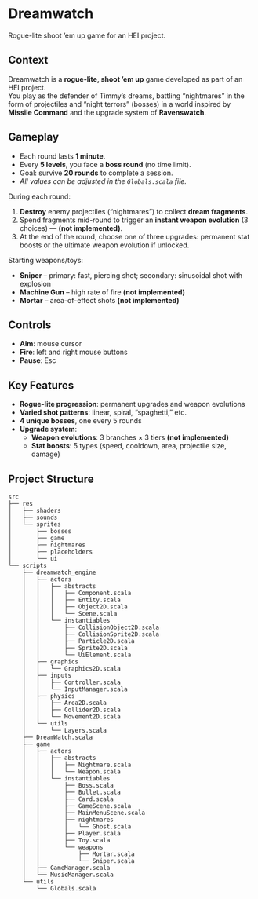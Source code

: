 # Dreamwatch
Rogue-lite shoot ’em up game for an HEI project.

## Context
Dreamwatch is a **rogue-lite, shoot ’em up** game developed as part of an HEI project.  
You play as the defender of Timmy’s dreams, battling “nightmares” in the form of projectiles and “night terrors” (bosses) in a world inspired by **Missile Command** and the upgrade system of **Ravenswatch**.

## Gameplay
- Each round lasts **1 minute**.  
- Every **5 levels**, you face a **boss round** (no time limit).  
- Goal: survive **20 rounds** to complete a session.  
- *All values can be adjusted in the `Globals.scala` file.*

During each round:  
1. **Destroy** enemy projectiles (“nightmares”) to collect **dream fragments**.  
2. Spend fragments mid-round to trigger an **instant weapon evolution** (3 choices) — **(not implemented)**.  
3. At the end of the round, choose one of three upgrades: permanent stat boosts or the ultimate weapon evolution if unlocked.

Starting weapons/toys:  
- **Sniper** – primary: fast, piercing shot; secondary: sinusoidal shot with explosion  
- **Machine Gun** – high rate of fire **(not implemented)**  
- **Mortar** – area-of-effect shots **(not implemented)**

## Controls
- **Aim**: mouse cursor  
- **Fire**: left and right mouse buttons  
- **Pause**: Esc  

## Key Features
- **Rogue-lite progression**: permanent upgrades and weapon evolutions  
- **Varied shot patterns**: linear, spiral, “spaghetti,” etc.  
- **4 unique bosses**, one every 5 rounds  
- **Upgrade system**:  
  - **Weapon evolutions**: 3 branches × 3 tiers **(not implemented)**  
  - **Stat boosts**: 5 types (speed, cooldown, area, projectile size, damage)

## Project Structure
```text
src
├── res
│   ├── shaders
│   ├── sounds
│   └── sprites
│       ├── bosses
│       ├── game
│       ├── nightmares
│       ├── placeholders
│       └── ui
└── scripts
    ├── dreamwatch_engine
    │   ├── actors
    │   │   ├── abstracts
    │   │   │   ├── Component.scala
    │   │   │   ├── Entity.scala
    │   │   │   ├── Object2D.scala
    │   │   │   └── Scene.scala
    │   │   └── instantiables
    │   │       ├── CollisionObject2D.scala
    │   │       ├── CollisionSprite2D.scala
    │   │       ├── Particle2D.scala
    │   │       ├── Sprite2D.scala
    │   │       └── UiElement.scala
    │   ├── graphics
    │   │   └── Graphics2D.scala
    │   ├── inputs
    │   │   ├── Controller.scala
    │   │   └── InputManager.scala
    │   ├── physics
    │   │   ├── Area2D.scala
    │   │   ├── Collider2D.scala
    │   │   └── Movement2D.scala
    │   └── utils
    │       └── Layers.scala
    ├── DreamWatch.scala
    ├── game
    │   ├── actors
    │   │   ├── abstracts
    │   │   │   ├── Nightmare.scala
    │   │   │   └── Weapon.scala
    │   │   └── instantiables
    │   │       ├── Boss.scala
    │   │       ├── Bullet.scala
    │   │       ├── Card.scala
    │   │       ├── GameScene.scala
    │   │       ├── MainMenuScene.scala
    │   │       ├── nightmares
    │   │       │   └── Ghost.scala
    │   │       ├── Player.scala
    │   │       ├── Toy.scala
    │   │       └── weapons
    │   │           ├── Mortar.scala
    │   │           └── Sniper.scala
    │   ├── GameManager.scala
    │   └── MusicManager.scala
    └── utils
        └── Globals.scala
```
